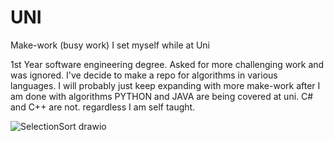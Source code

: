 # UNI
Make-work (busy work) I set myself while at Uni






1st Year software engineering degree. Asked for more challenging work and was ignored.
I've decide to make a repo for algorithms in various languages.
I will probably just keep expanding with more make-work after I am done with algorithms
PYTHON and JAVA are being covered at uni.
C# and C++ are not.
regardless I am self taught.



![SelectionSort drawio](https://user-images.githubusercontent.com/81480788/200979740-4f302bec-5f61-43e1-87c7-8b64817cf3f4.png)
